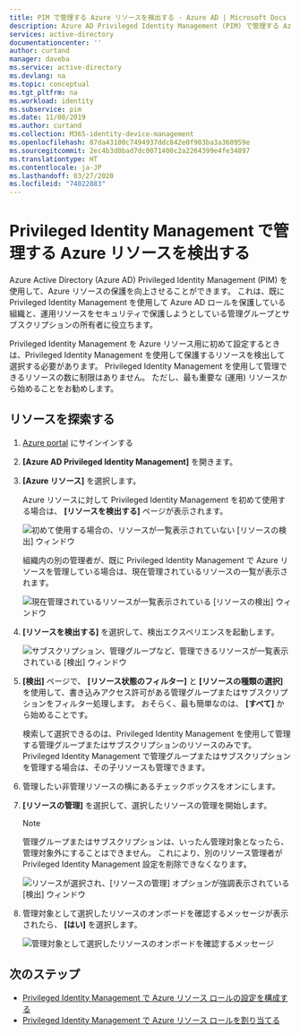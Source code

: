 ```yaml
---
title: PIM で管理する Azure リソースを検出する - Azure AD | Microsoft Docs
description: Azure AD Privileged Identity Management (PIM) で管理する Azure リソースを検出する方法を説明します。
services: active-directory
documentationcenter: ''
author: curtand
manager: daveba
ms.service: active-directory
ms.devlang: na
ms.topic: conceptual
ms.tgt_pltfrm: na
ms.workload: identity
ms.subservice: pim
ms.date: 11/08/2019
ms.author: curtand
ms.collection: M365-identity-device-management
ms.openlocfilehash: 87da43100c7494937ddc842e0f903ba3a360959e
ms.sourcegitcommit: 2ec4b3d0bad7dc0071400c2a2264399e4fe34897
ms.translationtype: HT
ms.contentlocale: ja-JP
ms.lasthandoff: 03/27/2020
ms.locfileid: "74022883"
---
```

# <a name="discover-azure-resources-to-manage-in-privileged-identity-management"></a>Privileged Identity Management で管理する Azure リソースを検出する

Azure Active Directory (Azure AD) Privileged Identity Management (PIM) を使用して、Azure リソースの保護を向上させることができます。 これは、既に Privileged Identity Management を使用して Azure AD ロールを保護している組織と、運用リソースをセキュリティで保護しようとしている管理グループとサブスクリプションの所有者に役立ちます。

Privileged Identity Management を Azure リソース用に初めて設定するときは、Privileged Identity Management を使用して保護するリソースを検出して選択する必要があります。 Privileged Identity Management を使用して管理できるリソースの数に制限はありません。 ただし、最も重要な (運用) リソースから始めることをお勧めします。

## <a name="discover-resources"></a>リソースを探索する

1. [Azure portal](https://portal.azure.com/) にサインインする

1. **[Azure AD Privileged Identity Management]** を開きます。

1. **[Azure リソース]** を選択します。

    Azure リソースに対して Privileged Identity Management を初めて使用する場合は、 **[リソースを検出する]** ページが表示されます。

    ![初めて使用する場合の、リソースが一覧表示されていない [リソースの検出] ウィンドウ](./media/pim-resource-roles-discover-resources/discover-resources-first-run.png)

    組織内の別の管理者が、既に Privileged Identity Management で Azure リソースを管理している場合は、現在管理されているリソースの一覧が表示されます。

    ![現在管理されているリソースが一覧表示されている [リソースの検出] ウィンドウ](./media/pim-resource-roles-discover-resources/discover-resources.png)

1. **[リソースを検出する]** を選択して、検出エクスペリエンスを起動します。

    ![サブスクリプション、管理グループなど、管理できるリソースが一覧表示されている [検出] ウィンドウ](./media/pim-resource-roles-discover-resources/discovery-pane.png)

1. **[検出]** ページで、 **[リソース状態のフィルター]** と **[リソースの種類の選択]** を使用して、書き込みアクセス許可がある管理グループまたはサブスクリプションをフィルター処理します。 おそらく、最も簡単なのは、 **[すべて]** から始めることです。

    検索して選択できるのは、Privileged Identity Management を使用して管理する管理グループまたはサブスクリプションのリソースのみです。 Privileged Identity Management で管理グループまたはサブスクリプションを管理する場合は、その子リソースも管理できます。

1. 管理したい非管理リソースの横にあるチェックボックスをオンにします。

1. **[リソースの管理]** を選択して、選択したリソースの管理を開始します。

    > [!NOTE]
    > 管理グループまたはサブスクリプションは、いったん管理対象となったら、管理対象外にすることはできません。 これにより、別のリソース管理者が Privileged Identity Management 設定を削除できなくなります。

    ![リソースが選択され、[リソースの管理] オプションが強調表示されている [検出] ウィンドウ](./media/pim-resource-roles-discover-resources/discovery-manage-resource.png)

1. 管理対象として選択したリソースのオンボードを確認するメッセージが表示されたら、 **[はい]** を選択します。

    ![管理対象として選択したリソースのオンボードを確認するメッセージ](./media/pim-resource-roles-discover-resources/discovery-manage-resource-message.png)

## <a name="next-steps"></a>次のステップ

- [Privileged Identity Management で Azure リソース ロールの設定を構成する](pim-resource-roles-configure-role-settings.md)
- [Privileged Identity Management で Azure リソース ロールを割り当てる](pim-resource-roles-assign-roles.md)
